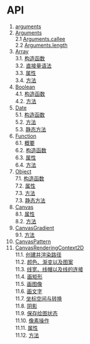 # API

1. [arguments](./arguments.md#arguments)    
2. [Arguments](./arguments.md#arguments-1)    
 2.1 [Arguments.callee](./arguments.md#argumentscallee)    
 2.2 [Arguments.length](./arguments.md#argumentslength)    
3. [Array](./Array.md#array)    
 3.1. [构造函数](./Array.md#构造函数)    
 3.2. [直接量语法](./Array.md#直接量语法)    
 3.3. [属性](./Array.md#属性)    
 3.4. [方法](./Array.md#方法)    
4. [Boolean](./Boolean.md#boolean)    
 4.1. [构造函数](./Boolean.md#构造函数)    
 4.2. [方法](./Boolean.md#方法)    
5. [Date](./Date.md#date)    
 5.1. [构造函数](./Date.md#构造函数)    
 5.2. [方法](./Date.md#方法)    
 5.3. [静态方法](./Date.md#静态方法)    
6. [Function](./Function.md#function)    
 6.1. [概要](./Function.md#概要)    
 6.2. [构造函数](./Function.md#构造函数)    
 6.3. [属性](./Function.md#属性)    
 6.4. [方法](./Function.md#方法)    
7. [Object](./Object.md#object)    
 7.1. [构造函数](./Object.md#构造函数)    
 7.2. [属性](./Object.md#属性)    
 7.3. [方法](./Object.md#方法)    
 7.3. [静态方法](./Object.md#静态方法)    
8. [Canvas](./Canvas.md#canvas)    
 8.1. [属性](./Canvas.md#canvas的属性)    
 8.2. [方法](./Canvas.md#canvas的方法)    
9. [CanvasGradient](./Canvas.md#canvasgradient)    
 9.1. [方法](./Canvas.md#canvasgradient的方法)    
10. [CanvasPattern](./Canvas.md#canvaspattern)    
11. [CanvasRenderingContext2D](./Canvas.md#canvasrenderingcontext2d)    
 11.1. [创建并渲染路径](./Canvas.md#创建并渲染路径)    
 11.2. [颜色、渐变以及图案](./Canvas.md#颜色渐变以及图案)    
 11.3. [线宽、线帽以及线的连接](./Canvas.md#线宽线帽以及线的连接)    
 11.4. [画矩形](./Canvas.md#画矩形)    
 11.5. [画图像](./Canvas.md#画图像)    
 11.6. [画文字](./Canvas.md#画文字)    
 11.7. [坐标空间与转换](./Canvas.md#坐标空间与转换)    
 11.8. [阴影](./Canvas.md#阴影)    
 11.9. [保存绘图状态](./Canvas.md#保存绘图状态)    
 11.10. [像素操作](./Canvas.md#像素操作)    
 11.11. [属性](./Canvas.md#canvasrenderingcontext2d-属性)    
 11.12. [方法](./Canvas.md#canvasrenderingcontext2d-方法)    
